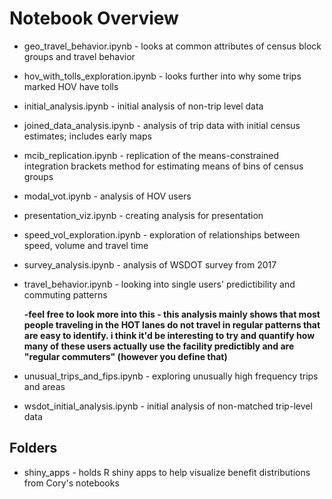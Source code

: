 # Notebook Overview

* geo_travel_behavior.ipynb - looks at common attributes of census block groups and travel behavior
* hov_with_tolls_exploration.ipynb - looks further into why some trips marked HOV have tolls
* initial_analysis.ipynb - initial analysis of non-trip level data
* joined_data_analysis.ipynb - analysis of trip data with initial census estimates; includes early maps
* mcib_replication.ipynb - replication of the means-constrained integration brackets method for estimating means of bins of census groups
* modal_vot.ipynb - analysis of HOV users
* presentation_viz.ipynb - creating analysis for presentation
* speed_vol_exploration.ipynb - exploration of relationships between speed, volume and travel time
* survey_analysis.ipynb - analysis of WSDOT survey from 2017
* travel_behavior.ipynb - looking into single users' predictibility and commuting patterns
   
   **-feel free to look more into this - this analysis mainly shows that most people traveling in the HOT lanes do not travel in regular patterns that are easy to identify. i think it'd be interesting to try and quantify how many of these users actually use the facility predictibly and are "regular commuters" (however you define that)**
   
* unusual_trips_and_fips.ipynb - exploring unusually high frequency trips and areas
* wsdot_initial_analysis.ipynb - initial analysis of non-matched trip-level data

## Folders

* shiny_apps - holds R shiny apps to help visualize benefit distributions from Cory's notebooks